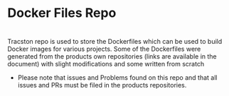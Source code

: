 # Docker Files Repo
#

Tracston repo is used to store the Dockerfiles which can be used to build Docker images for various projects. Some of the Dockerfiles were generated from the products own
repositories (links are available in the document) with slight modifications and some written from scratch

* Please note that issues and Problems found on this repo and that all issues and PRs must be filed in the products repositories.



